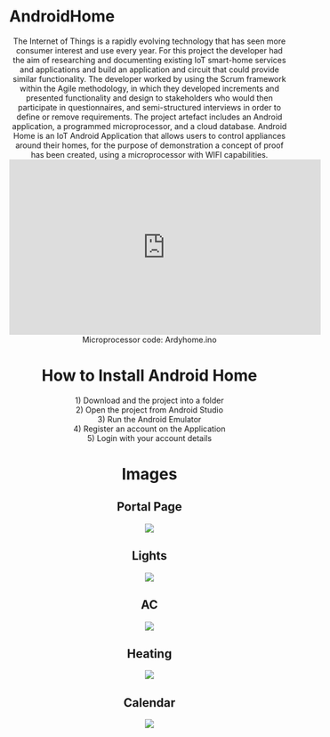 # AndroidHome

<center>The Internet of Things is a rapidly evolving technology that has seen more consumer interest and use every year. For this project the developer had the aim of researching and documenting existing IoT smart-home services and applications and build an application and circuit that could provide similar functionality. The developer worked by using the Scrum framework within the Agile methodology, in which they developed increments and presented functionality and design to stakeholders who would then participate in questionnaires, and semi-structured interviews in order to define or remove requirements. The project artefact includes an Android application, a programmed microprocessor, and a cloud database.
Android Home is an IoT Android Application that allows users to control appliances around their homes, for the purpose of demonstration a concept of proof has been created, using a microprocessor with WIFI capabilities. 
<iframe width="560" height="315" src="https://www.youtube.com/embed/BlOxk8engAw" frameborder="0" allow="accelerometer; autoplay; encrypted-media; gyroscope; picture-in-picture" allowfullscreen></iframe>
Microprocessor code: Ardyhome.ino
<h1>How to Install Android Home</h1> 
1) Download and the project into a folder<br>
2) Open the project from Android Studio<br>
3) Run the Android Emulator <br>
4) Register an account on the Application<br>
5) Login with your account details

<h1> Images </h1>
<h2>Portal Page </h2>
<img src="https://i.imgur.com/SYTi8xp.png"><br>
<h2>Lights</h2>
<img src="https://i.imgur.com/3YLcr7D.png"><br>
<h2> AC </h2>
<img src="https://i.imgur.com/Z3TS2os.png"><br>
<h2>Heating</h2>
<img src="https://i.imgur.com/vqnNJoB.png"><br>
<h2>Calendar</h2>
<img src="https://i.imgur.com/owoRc47.png"><br>


